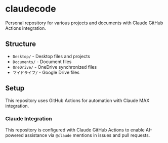 # claudecode

Personal repository for various projects and documents with Claude GitHub Actions integration.

## Structure

- `Desktop/` - Desktop files and projects
- `Documents/` - Document files
- `OneDrive/` - OneDrive synchronized files
- `マイドライブ/` - Google Drive files

## Setup

This repository uses GitHub Actions for automation with Claude MAX integration.

### Claude Integration

This repository is configured with Claude GitHub Actions to enable AI-powered assistance via `@claude` mentions in issues and pull requests.
